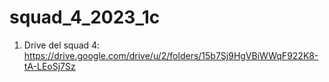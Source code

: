 # squad_4_2023_1c
1. Drive del squad 4: 
  https://drive.google.com/drive/u/2/folders/15b7Sj9HgVBiWWqF922K8-tA-LEoSj7Sz
  
